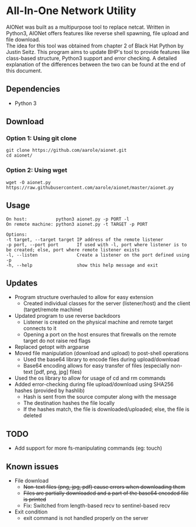 # All-In-One Network Utility
AIONet was built as a multipurpose tool to replace netcat. Written in Python3, AIONet offers features like reverse shell spawning, file upload and file download.  
The idea for this tool was obtained from chapter 2 of Black Hat Python by Justin Seitz. This program aims to update BHP's tool to provide features like class-based structure, Python3 support and error checking. A detailed explanation of the differences between the two can be found at the end of this document.

## Dependencies
* Python 3

## Download
### Option 1: Using git clone
```
git clone https://github.com/aarole/aionet.git
cd aionet/
```

### Option 2: Using wget
```
wget -O aionet.py https://raw.githubusercontent.com/aarole/aionet/master/aionet.py
```

## Usage
```
On host:           python3 aionet.py -p PORT -l
On remote machine: python3 aionet.py -t TARGET -p PORT

Options:
-t target, --target target IP address of the remote listener
-p port, --port port       If used with -l, port where listener is to be created; else, port where remote listener exists
-l, --listen               Create a listener on the port defined using -p
-h, --help                 show this help message and exit
```

## Updates
* Program structure overhauled to allow for easy extension
  * Created individual classes for the server (listener/host) and the client (target/remote machine)
* Updated program to use reverse backdoors
  * Listener is created on the physical machine and remote target connects to it
  * Opening a port on the host ensures that firewalls on the remote target do not raise red flags
* Replaced getopt with argparse
* Moved file manipulation (download and upload) to post-shell operations
  * Used the base64 library to encode files during upload/download
  * Base64 encoding allows for easy transfer of files (especially non-text [pdf, png, jpg] files)
* Used the os library to allow for usage of cd and rm commands
* Added error-checking during file upload/download using SHA256 hashes (provided by hashlib)
  * Hash is sent from the source computer along with the message
  * The destination hashes the file locally
  * If the hashes match, the file is downloaded/uploaded; else, the file is deleted

## TODO
* Add support for more fs-manipulating commands (eg: touch)

## Known issues
* File download
  * ~~Non-text files (png, jpg, pdf) cause errors when downloading them~~
  * ~~Files are partially downloaded and a part of the base64 encoded file is printed~~
  * Fix: Switched from length-based recv to sentinel-based recv
* Exit condition
  * exit command is not handled properly on the server
